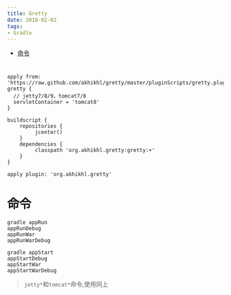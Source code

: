 ```yaml
---
title: Gretty
date: 2018-02-02
tags:
- Gradle
---
```


<!-- TOC -->

- [命令](#命令)

<!-- /TOC -->
#

```
apply from: 'https://raw.github.com/akhikhl/gretty/master/pluginScripts/gretty.plugin'
gretty {
  // jetty7/8/9，tomcat7/8
  servletContainer = 'tomcat8'
}
```

```
buildscript {
    repositories {
         jcenter()
    }
    dependencies {
         classpath 'org.akhikhl.gretty:gretty:+'
    }
}

apply plugin: 'org.akhikhl.gretty'
```

# 命令

```
gradle appRun
appRunDebug
appRunWar
appRunWarDebug
```
```
gradle appStart
appStartDebug
appStartWar
appStartWarDebug
```

> `jetty*`和`tomcat*`命令,使用同上